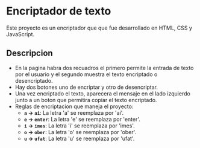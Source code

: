 # Encriptador de texto

Este proyecto es un encriptador que que fue desarrollado en HTML, CSS y JavaScript.

## Descripcion

- En la pagina habra dos recuadros el primero permite la entrada de texto por el usuario y el segundo muestra el texto encriptado o desencriptado.
- Hay dos botones uno de encriptar y otro de desencriptar.
- Una vez encriptado el texto, aparecera el mensaje en el lado izquierdo junto a un boton que permitira copiar el texto encriptado.
- Reglas de encriptacion que maneja el proyecto:
  - **`a` → `ai`**: La letra 'a' se reemplaza por 'ai'.
  - **`e` → `enter`**: La letra 'e' se reemplaza por 'enter'.
  - **`i` → `imes`**: La letra 'i' se reemplaza por 'imes'.
  - **`o` → `ober`**: La letra 'o' se reemplaza por 'ober'.
  - **`u` → `ufat`**: La letra 'u' se reemplaza por 'ufat'.
